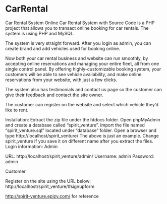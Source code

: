 # CarRental
Car Rental System Online Car Rental System with Source Code is a PHP project that allows you to transact online booking for car rentals. The system is using PHP and MySQL.

The system is very straight forward. After you login as admin, you can create brand and add vehicles used for booking online.

Now both your car rental business and website can run smoothly, by accepting online reservations and managing your entire fleet, all from one single control panel. By offering highly-customizable booking system, your customers will be able to see vehicle availability, and make online reservations from your website, with just a few clicks.

The system also has testimonials and contact us page so the customer can give their feedback and contact the site owner.

The customer can register on the website and select which vehicle they’d like to rent.

Installation: Extract the zip file under the htdocs folder. Open phpMyAdmin and create a database called “spirit_venture”. Import the file named “spirit_venture.sql” located under “database” folder. Open a browser and type http://localhost/spirit_venture/ The above is just an example. Change spirit_venture if you save it on different name after you extract the files. Login information: Admin

URL: http://localhost/spirit_venture/admin/ Username: admin Password: admin

Customer

Register on the site using the URL below: http://localhost/spirit_venture/#signupform


http://spirit-venture.epizy.com/   for reference
